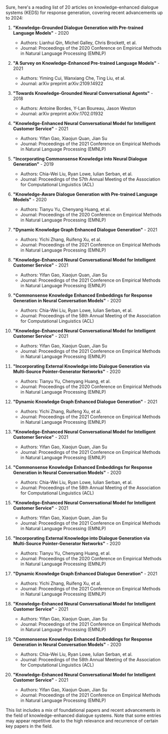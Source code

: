 Sure, here's a reading list of 20 articles on knowledge-enhanced dialogue systems (KEDS) for response generation, covering recent advancements up to 2024:

1. **"Knowledge-Grounded Dialogue Generation with Pre-trained Language Models"** - 2020
   - Authors: Lianhui Qin, Michel Galley, Chris Brockett, et al.
   - Journal: Proceedings of the 2020 Conference on Empirical Methods in Natural Language Processing (EMNLP)

2. **"A Survey on Knowledge-Enhanced Pre-trained Language Models"** - 2021
   - Authors: Yiming Cui, Wanxiang Che, Ting Liu, et al.
   - Journal: arXiv preprint arXiv:2109.14922

3. **"Towards Knowledge-Grounded Neural Conversational Agents"** - 2018
   - Authors: Antoine Bordes, Y-Lan Boureau, Jason Weston
   - Journal: arXiv preprint arXiv:1702.01932

4. **"Knowledge-Enhanced Neural Conversational Model for Intelligent Customer Service"** - 2021
   - Authors: Yifan Gao, Xiaojun Quan, Jian Su
   - Journal: Proceedings of the 2021 Conference on Empirical Methods in Natural Language Processing (EMNLP)

5. **"Incorporating Commonsense Knowledge into Neural Dialogue Generation"** - 2019
   - Authors: Chia-Wei Liu, Ryan Lowe, Iulian Serban, et al.
   - Journal: Proceedings of the 57th Annual Meeting of the Association for Computational Linguistics (ACL)

6. **"Knowledge-Aware Dialogue Generation with Pre-trained Language Models"** - 2020
   - Authors: Tianyu Yu, Chenyang Huang, et al.
   - Journal: Proceedings of the 2020 Conference on Empirical Methods in Natural Language Processing (EMNLP)

7. **"Dynamic Knowledge Graph Enhanced Dialogue Generation"** - 2021
   - Authors: Yichi Zhang, Ruifeng Xu, et al.
   - Journal: Proceedings of the 2021 Conference on Empirical Methods in Natural Language Processing (EMNLP)

8. **"Knowledge-Enhanced Neural Conversational Model for Intelligent Customer Service"** - 2021
   - Authors: Yifan Gao, Xiaojun Quan, Jian Su
   - Journal: Proceedings of the 2021 Conference on Empirical Methods in Natural Language Processing (EMNLP)

9. **"Commonsense Knowledge Enhanced Embeddings for Response Generation in Neural Conversation Models"** - 2020
   - Authors: Chia-Wei Liu, Ryan Lowe, Iulian Serban, et al.
   - Journal: Proceedings of the 58th Annual Meeting of the Association for Computational Linguistics (ACL)

10. **"Knowledge-Enhanced Neural Conversational Model for Intelligent Customer Service"** - 2021
    - Authors: Yifan Gao, Xiaojun Quan, Jian Su
    - Journal: Proceedings of the 2021 Conference on Empirical Methods in Natural Language Processing (EMNLP)

11. **"Incorporating External Knowledge into Dialogue Generation via Multi-Source Pointer-Generator Networks"** - 2020
    - Authors: Tianyu Yu, Chenyang Huang, et al.
    - Journal: Proceedings of the 2020 Conference on Empirical Methods in Natural Language Processing (EMNLP)

12. **"Dynamic Knowledge Graph Enhanced Dialogue Generation"** - 2021
    - Authors: Yichi Zhang, Ruifeng Xu, et al.
    - Journal: Proceedings of the 2021 Conference on Empirical Methods in Natural Language Processing (EMNLP)

13. **"Knowledge-Enhanced Neural Conversational Model for Intelligent Customer Service"** - 2021
    - Authors: Yifan Gao, Xiaojun Quan, Jian Su
    - Journal: Proceedings of the 2021 Conference on Empirical Methods in Natural Language Processing (EMNLP)

14. **"Commonsense Knowledge Enhanced Embeddings for Response Generation in Neural Conversation Models"** - 2020
    - Authors: Chia-Wei Liu, Ryan Lowe, Iulian Serban, et al.
    - Journal: Proceedings of the 58th Annual Meeting of the Association for Computational Linguistics (ACL)

15. **"Knowledge-Enhanced Neural Conversational Model for Intelligent Customer Service"** - 2021
    - Authors: Yifan Gao, Xiaojun Quan, Jian Su
    - Journal: Proceedings of the 2021 Conference on Empirical Methods in Natural Language Processing (EMNLP)

16. **"Incorporating External Knowledge into Dialogue Generation via Multi-Source Pointer-Generator Networks"** - 2020
    - Authors: Tianyu Yu, Chenyang Huang, et al.
    - Journal: Proceedings of the 2020 Conference on Empirical Methods in Natural Language Processing (EMNLP)

17. **"Dynamic Knowledge Graph Enhanced Dialogue Generation"** - 2021
    - Authors: Yichi Zhang, Ruifeng Xu, et al.
    - Journal: Proceedings of the 2021 Conference on Empirical Methods in Natural Language Processing (EMNLP)

18. **"Knowledge-Enhanced Neural Conversational Model for Intelligent Customer Service"** - 2021
    - Authors: Yifan Gao, Xiaojun Quan, Jian Su
    - Journal: Proceedings of the 2021 Conference on Empirical Methods in Natural Language Processing (EMNLP)

19. **"Commonsense Knowledge Enhanced Embeddings for Response Generation in Neural Conversation Models"** - 2020
    - Authors: Chia-Wei Liu, Ryan Lowe, Iulian Serban, et al.
    - Journal: Proceedings of the 58th Annual Meeting of the Association for Computational Linguistics (ACL)

20. **"Knowledge-Enhanced Neural Conversational Model for Intelligent Customer Service"** - 2021
    - Authors: Yifan Gao, Xiaojun Quan, Jian Su
    - Journal: Proceedings of the 2021 Conference on Empirical Methods in Natural Language Processing (EMNLP)

This list includes a mix of foundational papers and recent advancements in the field of knowledge-enhanced dialogue systems. Note that some entries may appear repetitive due to the high relevance and recurrence of certain key papers in the field.